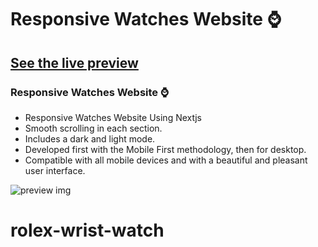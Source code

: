 # Responsive Watches Website ⌚

## [See the live preview](https://rolex-lipeunim.vercel.app)

### Responsive Watches Website ⌚

- Responsive Watches Website Using Nextjs
- Smooth scrolling in each section.
- Includes a dark and light mode.
- Developed first with the Mobile First methodology, then for desktop.
- Compatible with all mobile devices and with a beautiful and pleasant user interface.

![preview img](/preview.png)
# rolex-wrist-watch
